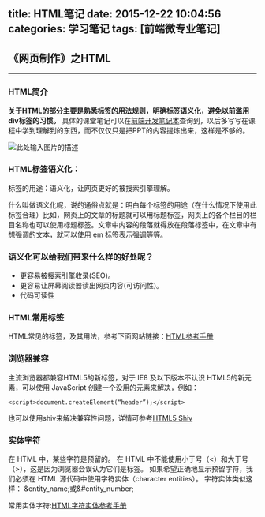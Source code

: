 title: HTML笔记
date: 2015-12-22 10:04:56
categories: 学习笔记
tags: [前端微专业笔记]
---

## 《网页制作》之HTML
----------
### HTML简介
**关于HTML的部分主要是熟悉标签的用法规则，明确标签语义化，避免以前滥用div标签的习惯。**
具体的课堂笔记可以在[前端开发笔记本][2]查询到，以后多写写在课程中学到理解到的东西，而不仅仅只是把PPT的内容提炼出来，这样是不够的。

<!--more-->
![此处输入图片的描述][1]
### HTML标签语义化：
标签的用途：语义化，让网页更好的被搜索引擎理解。

什么叫做语义化呢，说的通俗点就是：明白每个标签的用途（在什么情况下使用此标签合理）比如，网页上的文章的标题就可以用标题标签，网页上的各个栏目的栏目名称也可以使用标题标签。文章中内容的段落就得放在段落标签中，在文章中有想强调的文本，就可以使用 em 标签表示强调等等。

### 语义化可以给我们带来什么样的好处呢？

 - 更容易被搜索引擎收录(SEO)。
 - 更容易让屏幕阅读器读出网页内容(可访问性)。
 - 代码可读性

### HTML常用标签
HTML常见的标签，及其用法，参考下面网站链接：[HTML参考手册][3]

### 浏览器兼容
主流浏览器都兼容HTML5的新标签，对于 IE8 及以下版本不认识 HTML5的新元素，可以使用 JavaScript 创建一个没用的元素来解决，例如：

```
<script>document.createElement(“header”);</script>
```

也可以使用shiv来解决兼容性问题，详情可参考[HTML5 Shiv][4]

### 实体字符
在 HTML 中，某些字符是预留的。
在 HTML 中不能使用小于号（<）和大于号（>），这是因为浏览器会误认为它们是标签。
如果希望正确地显示预留字符，我们必须在 HTML 源代码中使用字符实体（character entities）。
字符实体类似这样：
&entity_name;或&#entity_number;


常用实体字符:[HTML字符实体参考手册][5]
 


  [1]: http://wiki.jikexueyuan.com/project/fend_note/images/H/html-overview.png
  [2]: http://wiki.jikexueyuan.com/project/fend_note/
  [3]: http://www.runoob.com/tags/html-reference.html
  [4]: https://github.com/afarkas/html5shiv
  [5]: http://www.runoob.com/tags/ref-entities.html
